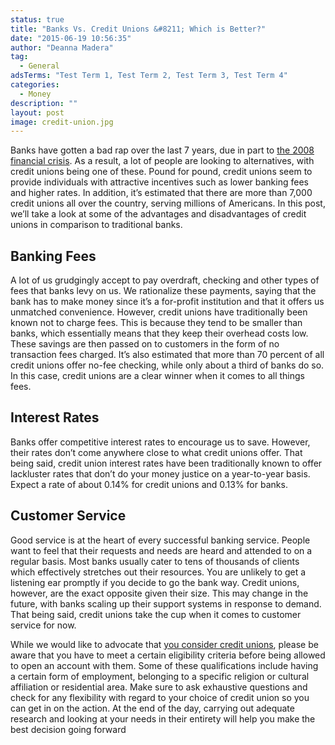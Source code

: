 ```yaml
---
status: true
title: "Banks Vs. Credit Unions &#8211; Which is Better?"
date: "2015-06-19 10:56:35"
author: "Deanna Madera"
tag:
  - General
adsTerms: "Test Term 1, Test Term 2, Test Term 3, Test Term 4"
categories:
  - Money
description: ""
layout: post
image: credit-union.jpg
---
```


Banks have gotten a bad rap over the last 7 years, due in part to [the 2008 financial crisis](https://www.britannica.com/EBchecked/topic/1484264/The-Financial-Crisis-of-2008-Year-In-Review-2008). As a result, a lot of people are looking to alternatives, with credit unions being one of these. Pound for pound, credit unions seem to provide individuals with attractive incentives such as lower banking fees and higher rates. In addition, it’s estimated that there are more than 7,000 credit unions all over the country, serving millions of Americans. In this post, we’ll take a look at some of the advantages and disadvantages of credit unions in comparison to traditional banks.

## Banking Fees

A lot of us grudgingly accept to pay overdraft, checking and other types of fees that banks levy on us. We rationalize these payments, saying that the bank has to make money since it’s a for-profit institution and that it offers us unmatched convenience. However, credit unions have traditionally been known not to charge fees. This is because they tend to be smaller than banks, which essentially means that they keep their overhead costs low. These savings are then passed on to customers in the form of no transaction fees charged. It’s also estimated that more than 70 percent of all credit unions offer no-fee checking, while only about a third of banks do so. In this case, credit unions are a clear winner when it comes to all things fees.

## Interest Rates

Banks offer competitive interest rates to encourage us to save. However, their rates don’t come anywhere close to what credit unions offer. That being said, credit union interest rates have been traditionally known to offer lackluster rates that don’t do your money justice on a year-to-year basis. Expect a rate of about 0.14% for credit unions and 0.13% for banks.

## Customer Service

Good service is at the heart of every successful banking service. People want to feel that their requests and needs are heard and attended to on a regular basis. Most banks usually cater to tens of thousands of clients which effectively stretches out their resources. You are unlikely to get a listening ear promptly if you decide to go the bank way. Credit unions, however, are the exact opposite given their size. This may change in the future, with banks scaling up their support systems in response to demand. That being said, credit unions take the cup when it comes to customer service for now.

While we would like to advocate that [you consider credit unions](https://www.mycreditunion.gov/about-credit-unions/Pages/default.aspx), please be aware that you have to meet a certain eligibility criteria before being allowed to open an account with them. Some of these qualifications include having a certain form of employment, belonging to a specific religion or cultural affiliation or residential area. Make sure to ask exhaustive questions and check for any flexibility with regard to your choice of credit union so you can get in on the action. At the end of the day, carrying out adequate research and looking at your needs in their entirety will help you make the best decision going forward
